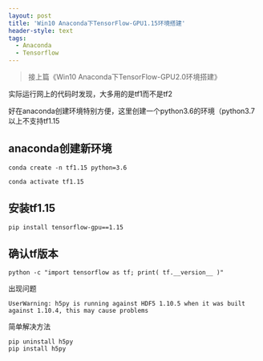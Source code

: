```yaml
---
layout: post
title: 'Win10 Anaconda下TensorFlow-GPU1.15环境搭建'
header-style: text
tags:
  - Anaconda
  - Tensorflow
---
```

>接上篇《Win10 Anaconda下TensorFlow-GPU2.0环境搭建》

实际运行网上的代码时发现，大多用的是tf1而不是tf2

好在anaconda创建环境特别方便，这里创建一个python3.6的环境（python3.7以上不支持tf1.15

## anaconda创建新环境

```
conda create -n tf1.15 python=3.6

conda activate tf1.15
```

## 安装tf1.15
```
pip install tensorflow-gpu==1.15
```

## 确认tf版本
```
python -c "import tensorflow as tf; print( tf.__version__ )"
```

出现问题
```
UserWarning: h5py is running against HDF5 1.10.5 when it was built against 1.10.4, this may cause problems
```
简单解决方法
```
pip uninstall h5py
pip install h5py
```